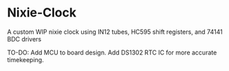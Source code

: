 # Nixie-Clock
A custom WIP nixie clock using IN12 tubes, HC595 shift registers, and 74141 BDC drivers


TO-DO: Add MCU to board design. Add DS1302 RTC IC for more accurate timekeeping.
